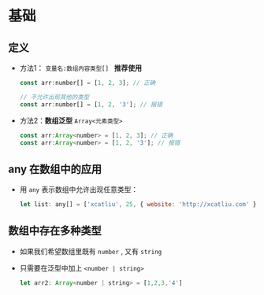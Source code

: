 # 基础

## 定义

  - 方法1： `变量名:数组内容类型[] ` **推荐使用**

    ```js
    const arr:number[] = [1, 2, 3]; // 正确

    // 不允许出现其他的类型
    const arr:number[] = [1, 2, '3']; // 报错
    ```

  - 方法2：**数组泛型** `Array<元素类型>`

    ```js
    const arr:Array<number> = [1, 2, 3]; // 正确
    const arr:Array<number> = [1, 2, '3']; // 报错
    ```

## any 在数组中的应用

  - 用 `any` 表示数组中允许出现任意类型：

    ```js
    let list: any[] = ['xcatliu', 25, { website: 'http://xcatliu.com' }];
    ```

## 数组中存在多种类型

  - 如果我们希望数组里既有 `number` , 又有 `string`

  - 只需要在泛型中加上 `<number | string>`

    ```js
    let arr2: Array<number | string> = [1,2,3,'4']
    ```
